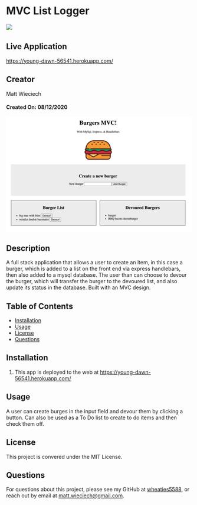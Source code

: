 # MVC List Logger
![](https://img.shields.io/badge/license-MIT%20License-blue?style=flat-square) 

## Live Application
https://young-dawn-56541.herokuapp.com/ 

## Creator
Matt Wieciech

#### Created On: 08/12/2020 

​![Product Logo](./public/img/mvc-app-ss.png) 

## Description
A full stack application that allows a user to create an item, in this case a burger, which is added to a list on the front end via express handlebars, then also added to a mysql database. The user than can choose to devour the burger, which will transfer the burger to the devoured list, and also update its status in the database. Built with an MVC design.  

## Table of Contents
* [Installation](#installation)
* [Usage](#usage)
* [License](#license)
* [Questions](#questions)

## Installation
1. This app is deployed to the web at https://young-dawn-56541.herokuapp.com/

## Usage
A user can create burges in the input field and devour them by clicking a button. Can also be used as a To Do list to create to do items and then check them off.

## License
This project is convered under the MIT License.

## Questions
For questions about this project, please see my GitHub at [wheaties5588](https://github.com/wheaties5588), or reach out by email at matt.wieciech@gmail.com.
